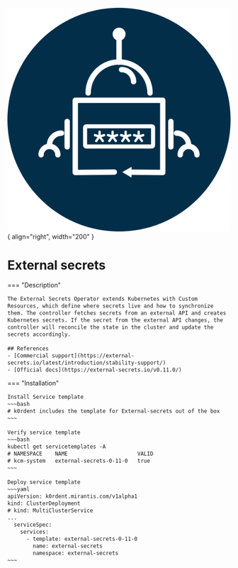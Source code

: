 ![logo](https://raw.githubusercontent.com/external-secrets/external-secrets/main/assets/eso-logo-large.png){ align="right", width="200" }
# External secrets

=== "Description"

    The External Secrets Operator extends Kubernetes with Custom Resources, which define where secrets live and how to synchronize them. The controller fetches secrets from an external API and creates Kubernetes secrets. If the secret from the external API changes, the controller will reconcile the state in the cluster and update the secrets accordingly.

    ## References
    - [Commercial support](https://external-secrets.io/latest/introduction/stability-support/)
    - [Official docs](https://external-secrets.io/v0.11.0/)

=== "Installation"

    Install Service template
    ~~~bash
    # k0rdent includes the template for External-secrets out of the box
    ~~~

    Verify service template
    ~~~bash
    kubectl get servicetemplates -A
    # NAMESPACE    NAME                      VALID
    # kcm-system   external-secrets-0-11-0   true
    ~~~

    Deploy service template
    ~~~yaml
    apiVersion: k0rdent.mirantis.com/v1alpha1
    kind: ClusterDeployment
    # kind: MultiClusterService
    ...
      serviceSpec:
        services:
          - template: external-secrets-0-11-0
            name: external-secrets
            namespace: external-secrets
    ~~~
